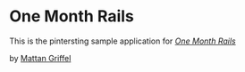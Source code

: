 <h1>One Month Rails</h1>
 

This is the pintersting sample application for
[*One Month Rails*](http://onemonthrails.com)

by [Mattan Griffel](http://google.com)